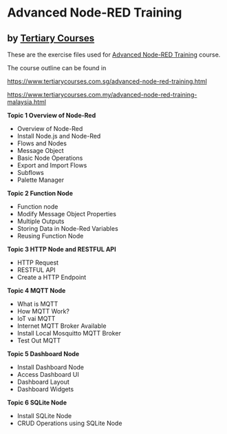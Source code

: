 # Advanced Node-RED Training
## by [Tertiary Courses](https://www.tertiarycourses.com.sg/)

These are the exercise files used for [Advanced Node-RED Training](https://www.tertiarycourses.com.sg/advanced-node-red-training.html) course. 

The course outline can be found in 

https://www.tertiarycourses.com.sg/advanced-node-red-training.html

https://www.tertiarycourses.com.my/advanced-node-red-training-malaysia.html

<p><strong>Topic 1 Overview of Node-Red</strong></p>
<ul>
<li>Overview of Node-Red</li>
<li>Install Node.js and Node-Red</li>
<li>Flows and Nodes</li>
<li>Message Object</li>
<li>Basic Node Operations</li>
<li>Export and Import Flows</li>
<li>Subflows</li>
<li>Palette Manager</li>
</ul>
<p><strong>Topic 2 Function Node</strong> </p>
<ul>
<li>Function node</li>
<li>Modify Message Object Properties</li>
<li>Multiple Outputs</li>
<li>Storing Data in Node-Red Variables</li>
<li>Reusing Function Node</li>
</ul>
<p><strong>Topic 3 HTTP Node and RESTFUL API</strong></p>
<ul>
<li>HTTP Request</li>
<li>RESTFUL API</li>
<li>Create a HTTP Endpoint</li>
</ul>
<p><strong>Topic 4 MQTT Node</strong></p>
<ul>
<li>What is MQTT</li>
<li>How MQTT Work?</li>
<li>IoT vai MQTT</li>
<li>Internet MQTT Broker Available</li>
<li>Install Local Mosquitto MQTT Broker</li>
<li>Test Out MQTT</li>
</ul>
<p><strong>Topic 5 Dashboard Node</strong></p>
<ul>
<li>Install Dashboard Node</li>
<li>Access Dashboard UI</li>
<li>Dashboard Layout</li>
<li>Dashboard Widgets</li>
</ul>
<p><strong>Topic 6 SQLite Node</strong></p>
<ul>
<li>Install SQLite Node</li>
<li>CRUD Operations using SQLite Node</li>
</ul>
